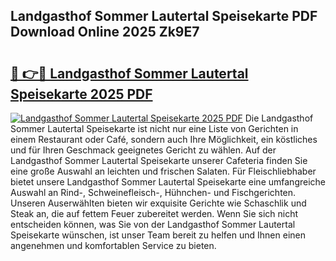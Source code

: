 ## Landgasthof Sommer Lautertal Speisekarte PDF Download Online 2025 Zk9E7

# <h2><a href="http://gccg0m.nevu.top/?p=Landgasthof+Sommer+Lautertal+Speisekarte">🔗 👉🔴 Landgasthof Sommer Lautertal Speisekarte 2025 PDF</a></h2>

[![Landgasthof Sommer Lautertal Speisekarte 2025 PDF](https://i.imgur.com/dBaPXMq.png)](http://gccg0m.nevu.top/?p=Landgasthof+Sommer+Lautertal+Speisekarte)
Die Landgasthof Sommer Lautertal Speisekarte ist nicht nur eine Liste von Gerichten in einem Restaurant oder Café, sondern auch Ihre Möglichkeit, ein köstliches und für Ihren Geschmack geeignetes Gericht zu wählen. Auf der Landgasthof Sommer Lautertal Speisekarte unserer Cafeteria finden Sie eine große Auswahl an leichten und frischen Salaten. Für Fleischliebhaber bietet unsere Landgasthof Sommer Lautertal Speisekarte eine umfangreiche Auswahl an Rind-, Schweinefleisch-, Hühnchen- und Fischgerichten. Unseren Auserwählten bieten wir exquisite Gerichte wie Schaschlik und Steak an, die auf fettem Feuer zubereitet werden. Wenn Sie sich nicht entscheiden können, was Sie von der Landgasthof Sommer Lautertal Speisekarte wünschen, ist unser Team bereit zu helfen und Ihnen einen angenehmen und komfortablen Service zu bieten.
